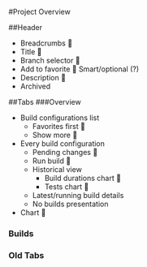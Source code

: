 #Project Overview

##Header
* Breadcrumbs  :checkered_flag:
* Title :checkered_flag:
* Branch selector :checkered_flag:
* Add to favorite :checkered_flag:
			Smart/optional (?)
* Description :checkered_flag:
* Archived

##Tabs
###Overview
* Build configurations list  
	* Favorites first  :checkered_flag:
	* Show more  :checkered_flag:
* Every build configuration  
	* Pending changes  :checkered_flag:
	* Run build  :checkered_flag:
	* Historical view  
		* Build durations chart  :checkered_flag:
		* Tests chart  :checkered_flag:
	* Latest/running build details
	* No builds presentation
* Chart :checkered_flag:

### Builds
### Old Tabs